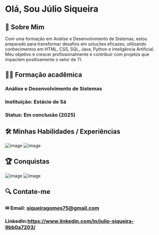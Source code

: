 # Olá, Sou Júlio Siqueira

## 👨 Sobre Mim
Com uma formação em Análise e Desenvolvimento de Sistemas, estou preparado para transformar desafios em soluções eficazes, utilizando conhecimentos em HTML, CSS, SQL, Java, Python e Inteligência Artificial. Meu objetivo é crescer profissionalmente e contribuir com projetos que impactem positivamente o setor de TI.
## 👨‍🎓 Formação acadêmica 
### Análise e Desenvolvimento de Sistemas
### Instituição: Estácio de Sá
### Status: Em conclusão (2025)

## 🛠  Minhas Habilidades / Experiências 
![image](https://github.com/user-attachments/assets/5310e665-1262-4e33-9f5f-984f5dbd3c34)
![image](https://github.com/user-attachments/assets/1b0da895-fe8f-4e30-b9ad-378ce034bf83)

## 🏆 Conquistas

![image](https://github.com/user-attachments/assets/2ce57d66-cc99-4d62-8e8c-bd0632711423)
![image](https://github.com/user-attachments/assets/10e8dd92-f6ec-4985-a69c-6744d38a21cc)


## 🔍 Contate-me

### ✉ Email: [siqueiragomes75@gmail.com](mailto:meuemail@gmail.com)
### LinkedIn:https://www.linkedin.com/in/julio-siqueira-9bb0a7203/



<!---
siqueirago/siqueirago is a ✨ special ✨ repository because its `README.md` (this file) appears on your GitHub profile.
You can click the Preview link to take a look at your changes.
--->

